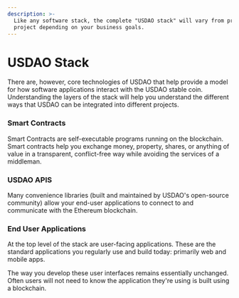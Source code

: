 ```yaml
---
description: >-
  Like any software stack, the complete "USDAO stack" will vary from project to
  project depending on your business goals.
---
```


# USDAO Stack

There are, however, core technologies of USDAO that help provide a model for how software applications interact with the USDAO stable coin. Understanding the layers of the stack will help you understand the different ways that USDAO can be integrated into different projects.

### Smart Contracts

Smart Contracts are self-executable programs running on the blockchain. Smart contracts help you exchange money, property, shares, or anything of value in a transparent, conflict-free way while avoiding the services of a middleman.

### USDAO APIS

Many convenience libraries \(built and maintained by USDAO's open-source community\) allow your end-user applications to connect to and communicate with the Ethereum blockchain.

### End User Applications

At the top level of the stack are user-facing applications. These are the standard applications you regularly use and build today: primarily web and mobile apps.

The way you develop these user interfaces remains essentially unchanged. Often users will not need to know the application they're using is built using a blockchain.

